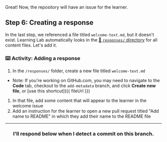 Great! Now, the repository will have an issue for the learner.

## Step 6: Creating a response

In the last step, we referenced a file titled `welcome-text.md`, but it doesn't exist. Learning Lab automatically looks in the [:book: `responses/` directory](https://github.github.com/learning-lab-equipment/#/3-5-responses) for all content files. Let's add it.

### :keyboard: Activity: Adding a response

1. In the `/responses/` folder, create a new file titled `welcome-text.md`
  - Note: If you're working on GitHub.com, you may need to navigate to the **Code** tab, checkout to the `add-metadata` branch, and click **Create new file**, or [use this shortcut]({{ fileUrl }})
1. In that file, add some content that will appear to the learner in the welcome issue
1. Add an instruction for the learner to open a new pull request titled "Add name to README" in which they add their name to the README file

<hr>
<h3 align="center">I'll respond below when I detect a commit on this branch.</h3>

